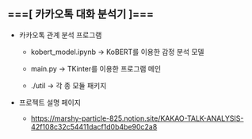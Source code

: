 ## ===[ 카카오톡 대화 분석기 ]===

* 카카오톡 관계 분석 프로그램

    - kobert_model.ipynb -> KoBERT를 이용한 감정 분석 모델

    - main.py -> TKinter를 이용한 프로그램 메인

    - ./util -> 각 종 모듈 패키지


* 프로젝트 설명 페이지

    - https://marshy-particle-825.notion.site/KAKAO-TALK-ANALYSIS-42f108c32c54411dacf1d0b4be90c2a8